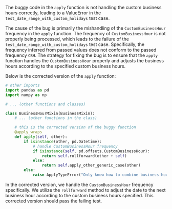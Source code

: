 The buggy code in the `apply` function is not handling the custom business hours correctly, leading to a ValueError in the `test_date_range_with_custom_holidays` test case.

The cause of the bug is primarily the mishandling of the `CustomBusinessHour` frequency in the `apply` function. The frequency of `CustomBusinessHour` is not properly being processed, which leads to the failure of the `test_date_range_with_custom_holidays` test case. Specifically, the frequency inferred from passed values does not conform to the passed frequency `CBH`.
The strategy for fixing the bug is to ensure that the `apply` function handles the `CustomBusinessHour` properly and adjusts the business hours according to the specified custom business hours.

Below is the corrected version of the `apply` function:

```python
# other imports
import pandas as pd
import numpy as np

# ... (other functions and classes)

class BusinessHourMixin(BusinessMixin):
    # ... (other functions in the class)

    # this is the corrected version of the buggy function
    @apply_wraps
    def apply(self, other):
        if isinstance(other, pd.Datetime):
            # handle CustomBusinessHour frequency
            if isinstance(self, pd.offsets.CustomBusinessHour):
                return self.rollforward(other + self)
            else:
                return self.apply_other_generic_case(other)
        else:
            raise ApplyTypeError("Only know how to combine business hour with datetime")
```

In the corrected version, we handle the `CustomBusinessHour` frequency specifically. We utilize the `rollforward` method to adjust the date to the next business hour according to the custom business hours specified. This corrected version should pass the failing test.